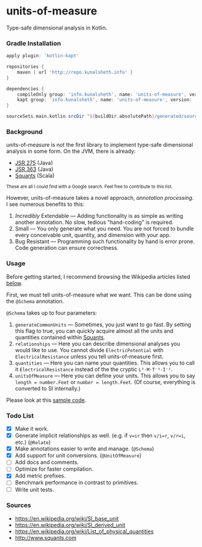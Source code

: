 # units-of-measure
Type-safe dimensional analysis in Kotlin.

### Gradle Installation
```groovy
apply plugin: 'kotlin-kapt'

repositories {
    maven { url 'http://repo.kunalsheth.info' }
}

dependencies {
    compileOnly group: 'info.kunalsheth', name: 'units-of-measure', version: '2.0.0'
    kapt group: 'info.kunalsheth', name: 'units-of-measure', version: '2.0.0'
}

sourceSets.main.kotlin.srcDir "${buildDir.absolutePath}/generated/source/kaptKotlin/main"
```

### Background
units-of-measure is not the first library to implement type-safe dimensional analysis in some form.
On the JVM, there is already:
- [JSR 275](https://jcp.org/en/jsr/detail?id=275) (Java)
- [JSR 363](https://jcp.org/en/jsr/detail?id=363) (Java)
- [Squants](http://www.squants.com) (Scala)

<sup>These are all I could find with a Google search. Feel free to contribute to this list.</sup>

However, units-of-measure takes a novel approach, _annotation processing_. I see numerous benefits to this:
1) _Incredibly_ Extendable — Adding functionality is as simple as writing another annotation. No slow, tedious "hand-coding" is required.
2) Small — You only generate what you need. You are not forced to bundle every conceivable unit, quantity, and dimension with your app.
3) Bug Resistant — Programming such functionality by hand is error prone. Code generation can ensure correctness.

### Usage
Before getting started, I recommend browsing the Wikipedia articles listed [below](#sources).

First, we must tell units-of-measure what we want. This can be done using the `@Schema` annotation.

`@Schema` takes up to four parameters:
1) `generateCommonUnits` — Sometimes, you just want to go fast. By setting this flag to true, you can quickly acquire almost all the units and quantities contained within [Squants](http://www.squants.com).
2) `relationships` — Here you can describe dimensional analyses you would like to use. You cannot divide `ElectricPotential` with `ElectricalResistance` unless you tell units-of-measure first.
3) `quantities` — Here you can name your quantities. This allows you to call it `ElectricalResistance` instead of the the cryptic `L²⋅M⋅T⁻³⋅I⁻²`.
4) `unitsOfMeasure` — Here you can define your units. This allows you to say `length = number.Feet` or `number = length.Feet`. (Of course, everything is converted to SI internally.)

Please look at this [sample code](http://kunalsheth.info/units-of-measure/blob/master/sample/src/main/kotlin/info/kunalsheth/unitsofmeasure/sample/Sample.kt).

### Todo List
- [x] Make it work.
- [x] Generate implicit relationships as well. (e.g. if `v=ir` then `v/i=r`, `v/r=i`, etc.) (`@Relate`) 
- [x] Make annotations easier to write and manage. (`@Schema`)
- [x] Add support for unit conversions. (`@UnitOfMeasure`)
- [ ] Add docs and comments.
- [ ] Optimize for faster compilation.
- [x] Add metric prefixes.
- [ ] Benchmark performance in contrast to primitives.
- [ ] Write unit tests.

### <a name="sources">Sources</a>
- https://en.wikipedia.org/wiki/SI_base_unit
- https://en.wikipedia.org/wiki/SI_derived_unit
- https://en.wikipedia.org/wiki/List_of_physical_quantities
- http://www.squants.com